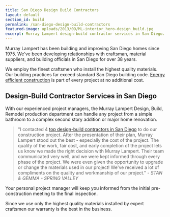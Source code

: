```yaml
---
title: San Diego Design Build Contractors
layout: default
section_id: build
permalink: /san-diego-design-build-contractors
featured-image: uploads/2013/09/ML-interior_hero-design_build.jpg
excerpt: Murray Lampert design-build contractor services in San Diego. Providing San Diego with design-build services since 1975. Visit Murray Lampert today!
---
```


Murray Lampert has been building and improving San Diego homes since 1975. We've been developing relationships with craftsman, material suppliers, and building officials in San Diego for over 38 years.

We employ the finest craftsmen who install the highest quality materials. Our building practices far exceed standard San Diego building code. [Energy efficient construction](/san-diego-green-home-construction) is part of every project at no additional cost.

## Design-Build Contractor Services in San Diego

With our experienced project managers, the Murray Lampert Design, Build, Remodel production department can handle any project from a simple bathroom to a complex second story addition or major home renovation.

> "I contacted 4 [top design-build contractors in San Diego](/) to do our construction project. After the presentation of their plan, Murray Lampert stood out the best - especially the cost of the project. The quality of the work, fair cost, and early completion of the project lets us know we made the right decision with Murray Lampert. Their team communicated very well, and we were kept informed through every phase of the project. We were even given the opportunity to upgrade or change the materials used in our project! We've received a lot of compliments on the quality and workmanship of our project." - _STAN &amp; GEMMA - SPRING VALLEY_

Your personal project manager will keep you informed from the initial pre-construction meeting to the final inspection.

Since we use only the highest quality materials installed by expert craftsmen our warranty is the best in the business.
